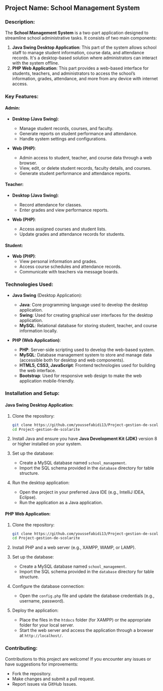 ## **Project Name:** School Management System

### **Description:**
The **School Management System** is a two-part application designed to streamline school administrative tasks. It consists of two main components:

1. **Java Swing Desktop Application**: This part of the system allows school staff to manage student information, course data, and attendance records. It's a desktop-based solution where administrators can interact with the system offline.
2. **PHP Web Application**: This part provides a web-based interface for students, teachers, and administrators to access the school’s information, grades, attendance, and more from any device with internet access.

### **Key Features:**

#### **Admin:**
- **Desktop (Java Swing)**:
  - Manage student records, courses, and faculty.
  - Generate reports on student performance and attendance.
  - Handle system settings and configurations.
  
- **Web (PHP)**:
  - Admin access to student, teacher, and course data through a web browser.
  - View, edit, or delete student records, faculty details, and courses.
  - Generate student performance and attendance reports.
  
#### **Teacher:**
- **Desktop (Java Swing)**:
  - Record attendance for classes.
  - Enter grades and view performance reports.
  
- **Web (PHP)**:
  - Access assigned courses and student lists.
  - Update grades and attendance records for students.
  
#### **Student:**
- **Web (PHP)**:
  - View personal information and grades.
  - Access course schedules and attendance records.
  - Communicate with teachers via message boards.

### **Technologies Used:**

- **Java Swing** (Desktop Application):
  - **Java**: Core programming language used to develop the desktop application.
  - **Swing**: Used for creating graphical user interfaces for the desktop application.
  - **MySQL**: Relational database for storing student, teacher, and course information locally.
  
- **PHP (Web Application)**:
  - **PHP**: Server-side scripting used to develop the web-based system.
  - **MySQL**: Database management system to store and manage data (accessible both for desktop and web components).
  - **HTML5, CSS3, JavaScript**: Frontend technologies used for building the web interface.
  - **Bootstrap**: Used for responsive web design to make the web application mobile-friendly.
  
### **Installation and Setup:**

#### **Java Swing Desktop Application:**
1. Clone the repository:
   ```bash
   git clone https://github.com/youssefabidi13/Project-gestion-de-scolarite.git
   cd Project-gestion-de-scolarite
   ```

2. Install Java and ensure you have **Java Development Kit (JDK)** version 8 or higher installed on your system.

3. Set up the database:
   - Create a MySQL database named `school_management`.
   - Import the SQL schema provided in the `database` directory for table structure.

4. Run the desktop application:
   - Open the project in your preferred Java IDE (e.g., IntelliJ IDEA, Eclipse).
   - Run the application as a Java application.

#### **PHP Web Application:**
1. Clone the repository:
   ```bash
   git clone https://github.com/youssefabidi13/Project-gestion-de-scolarite.git
   cd Project-gestion-de-scolarite
   ```

2. Install PHP and a web server (e.g., XAMPP, WAMP, or LAMP).

3. Set up the database:
   - Create a MySQL database named `school_management`.
   - Import the SQL schema provided in the `database` directory for table structure.

4. Configure the database connection:
   - Open the `config.php` file and update the database credentials (e.g., username, password).

5. Deploy the application:
   - Place the files in the `htdocs` folder (for XAMPP) or the appropriate folder for your local server.
   - Start the web server and access the application through a browser at `http://localhost/`.

### **Contributing:**
Contributions to this project are welcome! If you encounter any issues or have suggestions for improvements:
- Fork the repository.
- Make changes and submit a pull request.
- Report issues via GitHub Issues.
